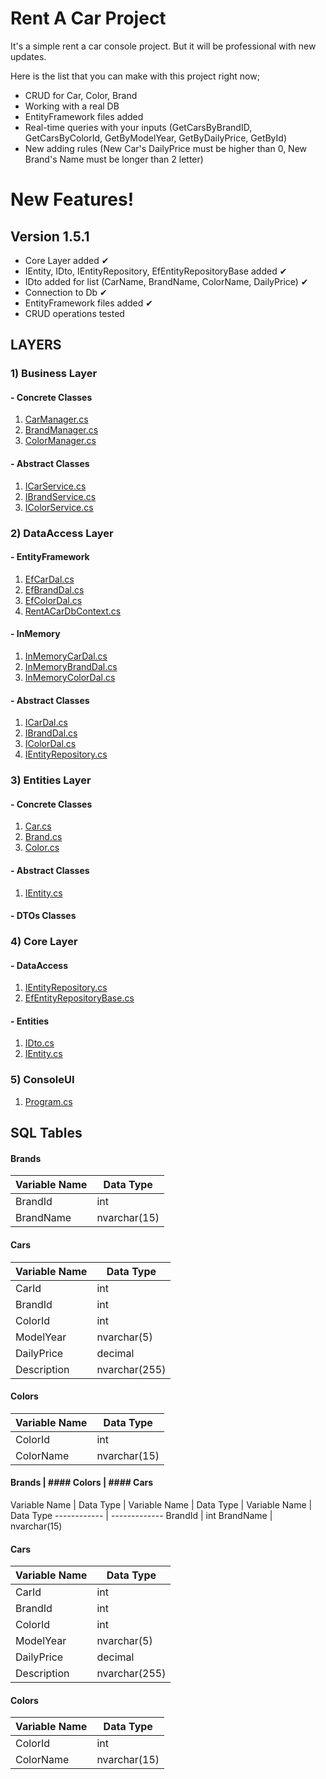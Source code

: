 # Rent A Car Project

It's a simple rent a car console project. But it will be professional with new updates.

Here is the list that you can make with this project right now;

  - CRUD for Car, Color, Brand
  - Working with a real DB
  - EntityFramework files added
  - Real-time queries with your inputs (GetCarsByBrandID, GetCarsByColorId, GetByModelYear, GetByDailyPrice, GetById)
  - New adding rules (New Car's DailyPrice must be higher than 0, New Brand's Name must be longer than 2 letter)
 
# New Features!

## Version 1.5.1
- Core Layer added ✔
- IEntity, IDto, IEntityRepository, EfEntityRepositoryBase added ✔
- IDto added for list (CarName, BrandName, ColorName, DailyPrice) ✔
- Connection to Db ✔
- EntityFramework files added ✔
- CRUD operations tested


## LAYERS

### 1) Business Layer
#### - Concrete Classes
1. [CarManager.cs](https://github.com/erkanakkoc/ReCapProject/blob/master/Business/Concrete/CarManager.cs)
2. [BrandManager.cs](https://github.com/erkanakkoc/ReCapProject/blob/master/Business/Concrete/BrandManager.cs)
3. [ColorManager.cs](https://github.com/erkanakkoc/ReCapProject/blob/master/Business/Concrete/ColorManager.cs)
  
#### - Abstract Classes
1. [ICarService.cs](https://github.com/erkanakkoc/ReCapProject/blob/master/Business/Abstract/ICarService.cs)
2. [IBrandService.cs](https://github.com/erkanakkoc/ReCapProject/blob/master/Business/Abstract/IBrandService.cs)
3. [IColorService.cs](https://github.com/erkanakkoc/ReCapProject/blob/master/Business/Abstract/IColorService.cs)

### 2) DataAccess Layer
#### - EntityFramework
1. [EfCarDal.cs](https://github.com/erkanakkoc/ReCapProject/blob/master/DataAccess/Concrete/EntityFramework/EfCarDal.cs)
2. [EfBrandDal.cs](https://github.com/erkanakkoc/ReCapProject/blob/master/DataAccess/Concrete/EntityFramework/EfBrandDal.cs)
3. [EfColorDal.cs](https://github.com/erkanakkoc/ReCapProject/blob/master/DataAccess/Concrete/EntityFramework/EfColorDal.cs)
4. [RentACarDbContext.cs](https://github.com/erkanakkoc/ReCapProject/blob/master/DataAccess/Concrete/EntityFramework/RentACarDbContext.cs)

#### - InMemory
1. [InMemoryCarDal.cs](https://github.com/erkanakkoc/ReCapProject/blob/master/DataAccess/Concrete/InMemory/InMemoryCarDal.cs)
2. [InMemoryBrandDal.cs](https://github.com/erkanakkoc/ReCapProject/blob/master/DataAccess/Concrete/InMemory/InMemoryBrandDal.cs)
3. [InMemoryColorDal.cs](https://github.com/erkanakkoc/ReCapProject/blob/master/DataAccess/Concrete/InMemory/InMemoryColorDal.cs)

#### - Abstract Classes
1. [ICarDal.cs](https://github.com/erkanakkoc/ReCapProject/blob/master/DataAccess/Abstract/ICarDal.cs)
2. [IBrandDal.cs](https://github.com/erkanakkoc/ReCapProject/blob/master/DataAccess/Abstract/IBrandDal.cs)
3. [IColorDal.cs](https://github.com/erkanakkoc/ReCapProject/blob/master/DataAccess/Abstract/IColorDal.cs)
4. [IEntityRepository.cs](https://github.com/erkanakkoc/ReCapProject/blob/master/DataAccess/Abstract/IEntityRepository.cs)

### 3) Entities Layer
#### - Concrete Classes
1. [Car.cs](https://github.com/erkanakkoc/ReCapProject/blob/master/Entities/Concrete/Car.cs)
2. [Brand.cs](https://github.com/erkanakkoc/ReCapProject/blob/master/Entities/Concrete/Brand.cs)
3. [Color.cs](https://github.com/erkanakkoc/ReCapProject/blob/master/Entities/Concrete/Color.cs)

#### - Abstract Classes
1. [IEntity.cs](https://github.com/erkanakkoc/ReCapProject/blob/master/Entities/Abstract/IEntity.cs)

#### - DTOs Classes


### 4) Core Layer
#### - DataAccess
1. [IEntityRepository.cs](https://github.com/erkanakkoc/ReCapProject/blob/master/Core/DataAccess/IEntityRepository.cs)
2. [EfEntityRepositoryBase.cs](https://github.com/erkanakkoc/ReCapProject/blob/master/Core/DataAccess/EntityFramework/EfEntityRepositoryBase.cs)

#### - Entities
1. [IDto.cs](https://github.com/erkanakkoc/ReCapProject/blob/master/Core/Entities/IDto.cs)
2. [IEntity.cs](https://github.com/erkanakkoc/ReCapProject/blob/master/Core/Entities/IEntity.cs)

### 5) ConsoleUI
1. [Program.cs](https://github.com/erkanakkoc/ReCapProject/blob/master/ConsoleUI/Program.cs)


## SQL Tables

#### Brands
Variable Name | Data Type
------------ | -------------
BrandId | int
BrandName | nvarchar(15)

#### Cars
Variable Name | Data Type
------------ | -------------
CarId | int
BrandId | int
ColorId | int
ModelYear | nvarchar(5)
DailyPrice | decimal
Description | nvarchar(255)

#### Colors
Variable Name | Data Type
------------ | -------------
ColorId | int
ColorName | nvarchar(15)


#### Brands | #### Colors | #### Cars
Variable Name | Data Type | Variable Name | Data Type | Variable Name | Data Type 
------------ | -------------
BrandId | int
BrandName | nvarchar(15)

#### Cars
Variable Name | Data Type
------------ | -------------
CarId | int
BrandId | int
ColorId | int
ModelYear | nvarchar(5)
DailyPrice | decimal
Description | nvarchar(255)

#### Colors
Variable Name | Data Type
------------ | -------------
ColorId | int
ColorName | nvarchar(15)

